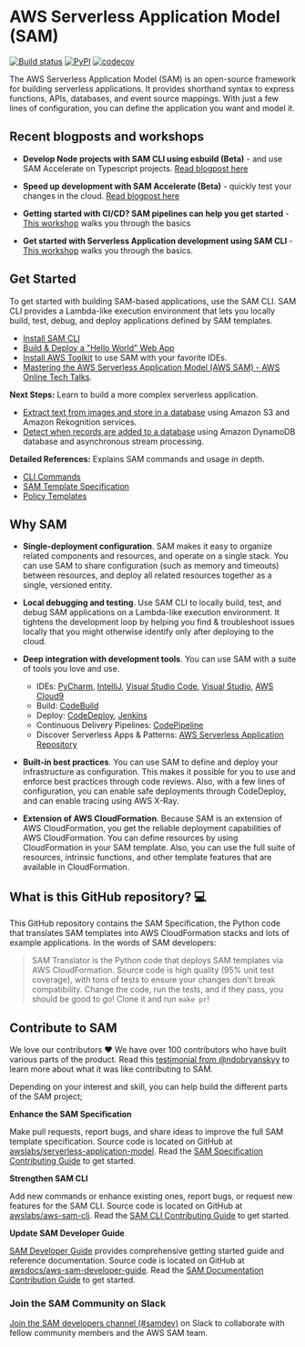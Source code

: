 # AWS Serverless Application Model (SAM)

[![Build status](https://ci.appveyor.com/api/projects/status/qlm7sj35nu9o12jc/branch/develop?svg=true)](https://ci.appveyor.com/project/AWSSAMCLI/serverless-application-model/branch/develop)
[![PyPI](https://img.shields.io/pypi/v/aws-sam-translator?label=PyPI)](https://pypi.org/project/aws-sam-translator/)
[![codecov](https://codecov.io/gh/aws/serverless-application-model/branch/master/graphs/badge.svg?style=flat)](https://codecov.io/gh/aws/serverless-application-model)

The AWS Serverless Application Model (SAM) is an open-source framework for building serverless applications.
It provides shorthand syntax to express functions, APIs, databases, and event source mappings.
With just a few lines of configuration, you can define the application you want and model it.

## Recent blogposts and workshops

* **Develop Node projects with SAM CLI using esbuild (Beta)** - and use SAM Accelerate on Typescript projects. [Read blogpost here](https://s12d.com/5Aa6u0o7)

* **Speed up development with SAM Accelerate (Beta)** - quickly test your changes in the cloud. [Read blogpost here](https://s12d.com/WeMib4nf)

* **Getting started with CI/CD? SAM pipelines can help you get started** - [This workshop](https://s12d.com/_JQ48d5T) walks you through the basics

* **Get started with Serverless Application development using SAM CLI** - [This workshop](https://s12d.com/Tq9ZE-Br) walks you through the basics.

## Get Started

To get started with building SAM-based applications, use the SAM CLI. SAM CLI provides a Lambda-like execution
environment that lets you locally build, test, debug, and deploy applications defined by SAM templates.

* [Install SAM CLI](https://docs.aws.amazon.com/serverless-application-model/latest/developerguide/serverless-sam-cli-install.html)
* [Build & Deploy a "Hello World" Web App](https://docs.aws.amazon.com/serverless-application-model/latest/developerguide/serverless-quick-start.html)
* [Install AWS Toolkit](https://aws.amazon.com/getting-started/tools-sdks/#IDE_and_IDE_Toolkits) to use SAM with your favorite IDEs.
* [Mastering the AWS Serverless Application Model (AWS SAM) - AWS Online Tech Talks](https://www.youtube.com/watch?v=QBBewrKR1qg).

**Next Steps:** Learn to build a more complex serverless application.
* [Extract text from images and store in a database](https://docs.aws.amazon.com/serverless-application-model/latest/developerguide/serverless-example-s3.html) using Amazon S3 and Amazon Rekognition services.
* [Detect when records are added to a database](https://docs.aws.amazon.com/serverless-application-model/latest/developerguide/serverless-example-ddb.html) using Amazon DynamoDB database and asynchronous stream processing.


**Detailed References:** Explains SAM commands and usage in depth.
* [CLI Commands](https://docs.aws.amazon.com/serverless-application-model/latest/developerguide/serverless-sam-cli-command-reference.html)
* [SAM Template Specification](https://docs.aws.amazon.com/serverless-application-model/latest/developerguide/sam-specification.html)
* [Policy Templates](https://docs.aws.amazon.com/serverless-application-model/latest/developerguide/serverless-policy-templates.html)

## Why SAM

+ **Single\-deployment configuration**\. SAM makes it easy to organize related components and resources, and operate on a single stack\. You can use SAM to share configuration \(such as memory and timeouts\) between resources, and deploy all related resources together as a single, versioned entity\.

+ **Local debugging and testing**\. Use SAM CLI to locally build, test, and debug SAM applications on a Lambda-like execution environment. It tightens the development loop by helping you find & troubleshoot issues locally that you might otherwise identify only after deploying to the cloud.

+ **Deep integration with development tools**. You can use SAM with a suite of tools you love and use.
    + IDEs: [PyCharm](https://aws.amazon.com/pycharm/), [IntelliJ](https://aws.amazon.com/intellij/), [Visual Studio Code](https://aws.amazon.com/visualstudiocode/), [Visual Studio](https://aws.amazon.com/visualstudio/), [AWS Cloud9](https://aws.amazon.com/cloud9/)
    + Build: [CodeBuild](https://docs.aws.amazon.com/codebuild/latest/userguide/)
    + Deploy: [CodeDeploy](https://docs.aws.amazon.com/codedeploy/latest/userguide/), [Jenkins](https://wiki.jenkins.io/display/JENKINS/AWS+SAM+Plugin)
    + Continuous Delivery Pipelines: [CodePipeline](https://docs.aws.amazon.com/codepipeline/latest/userguide/)
    + Discover Serverless Apps & Patterns: [AWS Serverless Application Repository](https://docs.aws.amazon.com/serverlessrepo/latest/devguide/)

+ **Built\-in best practices**\. You can use SAM to define and deploy your infrastructure as configuration. This makes it possible for you to use and enforce best practices through code reviews. Also, with a few lines of configuration, you can enable safe deployments through CodeDeploy, and can enable tracing using AWS X\-Ray\.

+ **Extension of AWS CloudFormation**\. Because SAM is an extension of AWS CloudFormation, you get the reliable deployment capabilities of AWS CloudFormation\. You can define resources by using CloudFormation in your SAM template\. Also, you can use the full suite of resources, intrinsic functions, and other template features that are available in CloudFormation\.

## What is this GitHub repository? 💻

This GitHub repository contains the SAM Specification, the Python code that translates SAM templates into AWS CloudFormation stacks and lots of example applications.
In the words of SAM developers:

> SAM Translator is the Python code that deploys SAM templates via AWS CloudFormation. Source code is high quality (95% unit test coverage),
with tons of tests to ensure your changes don't break compatibility. Change the code, run the tests, and if they pass, you should be good to go!
Clone it and run `make pr`!

## Contribute to SAM

We love our contributors ❤️ We have over 100 contributors who have built various parts of the product.
Read this [testimonial from @ndobryanskyy](https://www.lohika.com/aws-sam-my-exciting-first-open-source-experience/) to learn
more about what it was like contributing to SAM.

Depending on your interest and skill, you can help build the different parts of the SAM project;

**Enhance the SAM Specification**

Make pull requests, report bugs, and share ideas to improve the full SAM template specification.
Source code is located on GitHub at [awslabs/serverless-application-model](https://github.com/awslabs/serverless-application-model).
Read the [SAM Specification Contributing Guide](https://github.com/awslabs/serverless-application-model/blob/master/CONTRIBUTING.md)
to get started.

**Strengthen SAM CLI**

Add new commands or enhance existing ones, report bugs, or request new features for the SAM CLI.
Source code is located on GitHub at [awslabs/aws-sam-cli](https://github.com/awslabs/aws-sam-cli). Read the [SAM CLI Contributing Guide](https://github.com/awslabs/aws-sam-cli/blob/develop/CONTRIBUTING.md) to 
get started.

**Update SAM Developer Guide**

[SAM Developer Guide](https://docs.aws.amazon.com/serverless-application-model/latest/developerguide/index.html) provides comprehensive getting started guide and reference documentation.
Source code is located on GitHub at [awsdocs/aws-sam-developer-guide](https://github.com/awsdocs/aws-sam-developer-guide).
Read the [SAM Documentation Contribution Guide](https://github.com/awsdocs/aws-sam-developer-guide/blob/master/CONTRIBUTING.md) to get
started.

### Join the SAM Community on Slack
[Join the SAM developers channel (#samdev)](https://join.slack.com/t/awsdevelopers/shared_invite/zt-yryddays-C9fkWrmguDv0h2EEDzCqvw) on Slack to collaborate with fellow community members and the AWS SAM team.
